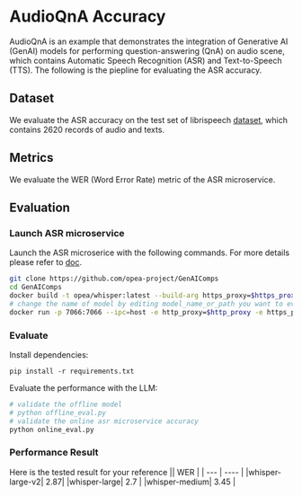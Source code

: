 # AudioQnA Accuracy

AudioQnA is an example that demonstrates the integration of Generative AI (GenAI) models for performing question-answering (QnA) on audio scene, which contains Automatic Speech Recognition (ASR) and Text-to-Speech (TTS). The following is the piepline for evaluating the ASR accuracy.

## Dataset

We evaluate the ASR accuracy on the test set of librispeech [dataset](https://huggingface.co/datasets/andreagasparini/librispeech_test_only), which contains 2620 records of audio and texts.

## Metrics

We evaluate the WER (Word Error Rate) metric of the ASR microservice.

## Evaluation

### Launch ASR microservice

Launch the ASR microserice with the following commands. For more details please refer to [doc](https://github.com/opea-project/GenAIComps/tree/main/comps/asr/whisper/README.md).

```bash
git clone https://github.com/opea-project/GenAIComps
cd GenAIComps
docker build -t opea/whisper:latest --build-arg https_proxy=$https_proxy --build-arg http_proxy=$http_proxy -f comps/asr/whisper/Dockerfile .
# change the name of model by editing model_name_or_path you want to evaluate
docker run -p 7066:7066 --ipc=host -e http_proxy=$http_proxy -e https_proxy=$https_proxy opea/whisper:latest --model_name_or_path "openai/whisper-tiny"
```

### Evaluate

Install dependencies:

```
pip install -r requirements.txt
```

Evaluate the performance with the LLM:

```py
# validate the offline model
# python offline_eval.py
# validate the online asr microservice accuracy
python online_eval.py
```

### Performance Result

Here is the tested result for your reference
|| WER |
| --- | ---- |
|whisper-large-v2| 2.87|
|whisper-large| 2.7 |
|whisper-medium| 3.45 |
